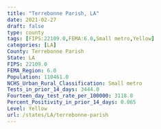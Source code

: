 ```yaml
---
title: "Terrebonne Parish, LA"
date: 2021-02-27
draft: false
type: county
tags: [FIPS:22109.0,FEMA:6.0,Small metro,Yellow]
categories: [LA]
County: Terrebonne Parish
State: LA
FIPS: 22109.0
FEMA_Region: 6.0
Population: 110461.0
NCHS_Urban_Rural_Classification: Small metro
Tests_in_prior_14_days: 3444.0
Fourteen_day_test_rate_per_100000: 3118.0
Percent_Positivity_in_prior_14_days: 0.065
Level: Yellow
url: /states/LA/terrebonne-parish
---
```




